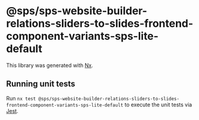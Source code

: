 # @sps/sps-website-builder-relations-sliders-to-slides-frontend-component-variants-sps-lite-default

This library was generated with [Nx](https://nx.dev).

## Running unit tests

Run `nx test @sps/sps-website-builder-relations-sliders-to-slides-frontend-component-variants-sps-lite-default` to execute the unit tests via [Jest](https://jestjs.io).
